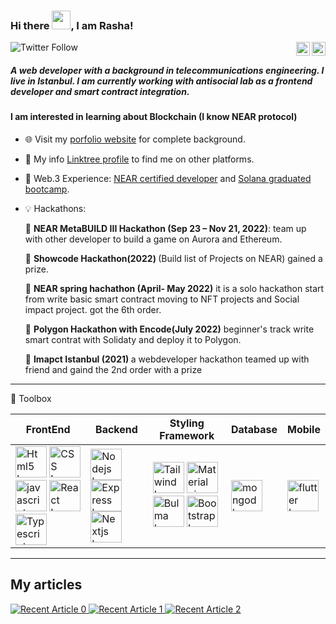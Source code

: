 ### Hi there <img src="https://raw.githubusercontent.com/MartinHeinz/MartinHeinz/master/wave.gif" width="30px" height="30px">, I am Rasha! 


![Twitter Follow](https://img.shields.io/twitter/follow/rashalabelle?label=Follow%20me)
<a href="https://twitter.com/rashalabelle" target="_blank" rel="nofollow"><img align="right" alt="Rasha's Twitter" width="22px" src="https://cdn.jsdelivr.net/npm/simple-icons@v3/icons/twitter.svg" /></a><a href="https://www.linkedin.com/in/rasha-abdulrazzak/" target="_blank" rel="nofollow"><img align="right" alt="Rasha's Linkdein" width="22px" src="https://cdn.jsdelivr.net/npm/simple-icons@v3/icons/linkedin.svg" /></a>

##### A web developer with a background in telecommunications engineering. I live in Istanbul. I am currently working with antisocial lab as a frontend developer and smart contract integration.
#### I am interested in learning about  Blockchain (I know NEAR protocol)

- 🌐 Visit my [porfolio website](https://rashaabdulrazzak.github.io/my-profile/#/) for complete background.
- 👨 My info [Linktree profile](https://linktr.ee/rashaabdulrazzak) to find me on other platforms.
- 🌱 Web.3 Experience: [NEAR certified developer](https://wallet.near.org/nft-detail/certificates.unv.near/119eb8b3afe84861a9fb7463c8945ea8) and [Solana graduated bootcamp](https://opensea.io/assets/matic/0xdBf2138593aeC61d55d86E80b8ed86D7b9ba51F5/1487).
- 💡 Hackathons: 

    💙 <b>NEAR MetaBUILD III Hackathon (Sep 23 – Nov 21, 2022)</b>: team up with other developer to build a game on Aurora and Ethereum.
    
    💙 <b>Showcode Hackathon(2022) </b> (Build list of Projects on NEAR) gained a prize. 
    
    💙 <b> NEAR spring hachathon (April- May 2022)</b> it is a solo hackathon start from write basic smart contract moving to NFT projects and Social impact project. got the 6th order.
    
    💙 <b> Polygon Hackathon with Encode(July 2022)</b> beginner's track write smart contrat with Solidaty and deploy it to Polygon.
    
    💙 <b> Imapct Istanbul (2021) </b> a webdeveloper hackathon teamed up with friend and gaind the 2nd order with a prize
    


---

🧰 Toolbox

| FrontEnd     | Backend      | Styling Framework      | Database      | Mobile|
| ------------- | ------------- | ------------- |------------- |------------- |
| <img src="https://cdn.worldvectorlogo.com/logos/html5-2.svg" alt="Html5 Logo" width="50" height="50"/> <img src="https://cdn.worldvectorlogo.com/logos/css-3.svg" alt="CSS Logo" width="50" height="50"/> <img src="https://cdn.worldvectorlogo.com/logos/logo-javascript.svg" alt="javascript Logo" width="50" height="50"/> <img src="https://cdn.worldvectorlogo.com/logos/react-2.svg" alt="React Logo" width="50" height="50"/> <img src="https://cdn.worldvectorlogo.com/logos/typescript.svg" alt="Typescript Logo" width="50" height="50"/>       | <img src="https://cdn.worldvectorlogo.com/logos/nodejs-1.svg" alt="Nodejs Logo" width="50" height="50"/> <img src="https://cdn.worldvectorlogo.com/logos/express-109.svg" alt="Express Logo" width="50" height="50"/> <img src="https://cdn.worldvectorlogo.com/logos/next-js.svg" alt="Nextjs Logo" width="50" height="50"/>         | <img src="https://cdn.worldvectorlogo.com/logos/tailwind-css-1.svg" alt="Tailwind Logo" width="50" height="50"/> <img src="https://cdn.worldvectorlogo.com/logos/material-ui-1.svg" alt="Material ui Logo" width="50" height="50"/> <img src="https://cdn.worldvectorlogo.com/logos/bulma.svg" alt="Bulma Logo" width="50" height="50"/> <img src="https://cdn.worldvectorlogo.com/logos/bootstrap-5-1.svg" alt="Bootstrap Logo" width="50" height="50"/> | <img src="https://cdn.worldvectorlogo.com/logos/mongodb-icon-1.svg" alt="mongodb Logo" width="50" height="50"/> |<img src="https://cdn.worldvectorlogo.com/logos/flutter-logo.svg" alt="flutter Logo" width="50" height="50"/> |

---


## My articles
<a target="_blank" href="https://github-readme-medium-recent-article.vercel.app/medium/@rasha-abdulrazzak/0"><img src="https://github-readme-medium-recent-article.vercel.app/medium/@rasha-abdulrazzak/0" alt="Recent Article 0"> 
  <a target="_blank" href="https://github-readme-medium-recent-article.vercel.app/medium/@rasha-abdulrazzak/1"><img src="https://github-readme-medium-recent-article.vercel.app/medium/@rasha-abdulrazzak/1" alt="Recent Article 1"> 
<a target="_blank" href="https://github-readme-medium-recent-article.vercel.app/medium/@rasha-abdulrazzak/2"><img src="https://github-readme-medium-recent-article.vercel.app/medium/@rasha-abdulrazzak/2" alt="Recent Article 2"> 
<!--
**rashaabdulrazzak/rashaabdulrazzak** is a ✨ _special_ ✨ repository because its `README.md` (this file) appears on your GitHub profile.

Here are some ideas to get you started:

- 🔭 I’m currently working on ...
- 🌱 I’m currently learning ...
- 👯 I’m looking to collaborate on ...
- 🤔 I’m looking for help with ...
- 💬 Ask me about ...
- 📫 How to reach me: ...
- 😄 Pronouns: ...
- ⚡ Fun fact: ...
-->
